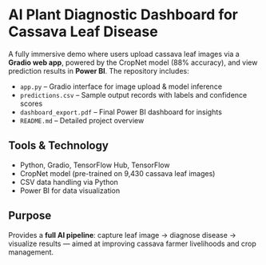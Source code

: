 # AI Plant Diagnostic Dashboard for Cassava Leaf Disease

A fully immersive demo where users upload cassava leaf images via a **Gradio web app**, powered by the CropNet model (88% accuracy), and view prediction results in **Power BI**. The repository includes:
- `app.py` – Gradio interface for image upload & model inference
- `predictions.csv` – Sample output records with labels and confidence scores
- `dashboard_export.pdf` – Final Power BI dashboard for insights
- `README.md` – Detailed project overview

##  Tools & Technology
- Python, Gradio, TensorFlow Hub, TensorFlow  
- CropNet model (pre-trained on 9,430 cassava leaf images)  
- CSV data handling via Python  
- Power BI for data visualization

##  Purpose
Provides a **full AI pipeline**: capture leaf image → diagnose disease → visualize results — aimed at improving cassava farmer livelihoods and crop management.
